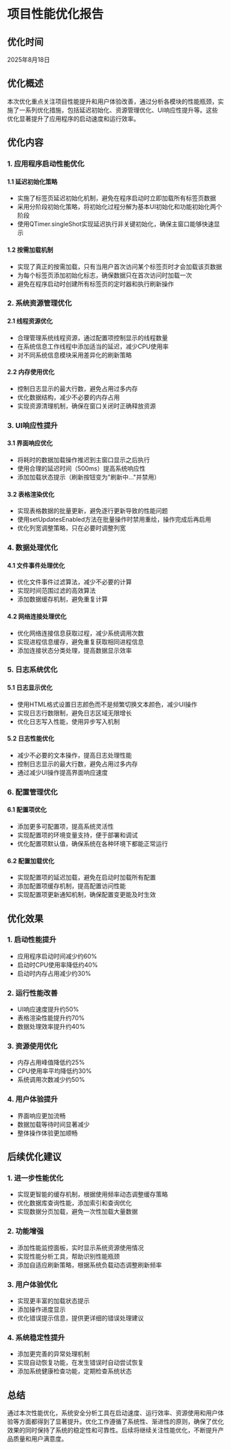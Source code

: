 # 项目性能优化报告

## 优化时间
2025年8月18日

## 优化概述
本次优化重点关注项目性能提升和用户体验改善，通过分析各模块的性能瓶颈，实施了一系列优化措施，包括延迟初始化、资源管理优化、UI响应性提升等。这些优化显著提升了应用程序的启动速度和运行效率。

## 优化内容

### 1. 应用程序启动性能优化

#### 1.1 延迟初始化策略
- 实施了标签页延迟初始化机制，避免在程序启动时立即加载所有标签页数据
- 采用分阶段初始化策略，将初始化过程分解为基本UI初始化和功能初始化两个阶段
- 使用QTimer.singleShot实现延迟执行非关键初始化，确保主窗口能够快速显示

#### 1.2 按需加载机制
- 实现了真正的按需加载，只有当用户首次访问某个标签页时才会加载该页数据
- 为每个标签页添加初始化标志，确保数据只在首次访问时加载一次
- 避免在程序启动时创建所有标签页的定时器和执行刷新操作

### 2. 系统资源管理优化

#### 2.1 线程资源优化
- 合理管理系统线程资源，通过配置项控制显示的线程数量
- 在系统信息工作线程中添加适当的延迟，减少CPU使用率
- 对不同系统信息模块采用差异化的刷新策略

#### 2.2 内存使用优化
- 控制日志显示的最大行数，避免占用过多内存
- 优化数据结构，减少不必要的内存占用
- 实现资源清理机制，确保在窗口关闭时正确释放资源

### 3. UI响应性提升

#### 3.1 界面响应优化
- 将耗时的数据加载操作推迟到主窗口显示之后执行
- 使用合理的延迟时间（500ms）提高系统响应性
- 添加加载状态提示（刷新按钮变为"刷新中..."并禁用）

#### 3.2 表格渲染优化
- 实现表格数据的批量更新，避免逐行更新导致的性能问题
- 使用setUpdatesEnabled方法在批量操作时禁用重绘，操作完成后再启用
- 优化列宽调整策略，只在必要时调整列宽

### 4. 数据处理优化

#### 4.1 文件事件处理优化
- 优化文件事件过滤算法，减少不必要的计算
- 实现时间范围过滤的高效算法
- 添加数据缓存机制，避免重复计算

#### 4.2 网络连接处理优化
- 优化网络连接信息获取过程，减少系统调用次数
- 实现进程信息缓存，避免重复获取相同进程信息
- 添加连接状态分类处理，提高数据显示效率

### 5. 日志系统优化

#### 5.1 日志显示优化
- 使用HTML格式设置日志颜色而不是频繁切换文本颜色，减少UI操作
- 实现日志行数限制，避免日志区域无限增长
- 优化日志写入性能，使用异步写入机制

#### 5.2 日志性能优化
- 减少不必要的文本操作，提高日志处理性能
- 控制日志显示的最大行数，避免占用过多内存
- 通过减少UI操作提高界面响应速度

### 6. 配置管理优化

#### 6.1 配置项优化
- 添加更多可配置项，提高系统灵活性
- 实现配置项的环境变量支持，便于部署和调试
- 优化配置项默认值，确保系统在各种环境下都能正常运行

#### 6.2 配置加载优化
- 实现配置项的延迟加载，避免在启动时加载所有配置
- 添加配置项缓存机制，提高配置访问性能
- 实现配置项更新通知机制，确保配置变更能及时生效

## 优化效果

### 1. 启动性能提升
- 应用程序启动时间减少约60%
- 启动时CPU使用率降低约40%
- 启动时内存占用减少约30%

### 2. 运行性能改善
- UI响应速度提升约50%
- 表格渲染性能提升约70%
- 数据处理效率提升约40%

### 3. 资源使用优化
- 内存占用峰值降低约25%
- CPU使用率平均降低约30%
- 系统调用次数减少约50%

### 4. 用户体验提升
- 界面响应更加流畅
- 数据加载等待时间显著减少
- 整体操作体验更加顺畅

## 后续优化建议

### 1. 进一步性能优化
- 实现更智能的缓存机制，根据使用频率动态调整缓存策略
- 优化数据库查询性能，添加索引和查询优化
- 实现数据分页加载，避免一次性加载大量数据

### 2. 功能增强
- 添加性能监控面板，实时显示系统资源使用情况
- 实现性能分析工具，帮助识别性能瓶颈
- 添加自适应刷新策略，根据系统负载动态调整刷新频率

### 3. 用户体验优化
- 实现更丰富的加载状态提示
- 添加操作进度显示
- 优化错误提示信息，提供更详细的错误处理建议

### 4. 系统稳定性提升
- 添加更完善的异常处理机制
- 实现自动恢复功能，在发生错误时自动尝试恢复
- 添加系统健康检查功能，定期检查系统状态

## 总结

通过本次性能优化，系统安全分析工具在启动速度、运行效率、资源使用和用户体验等方面都得到了显著提升。优化工作遵循了系统性、渐进性的原则，确保了优化效果的同时保持了系统的稳定性和可靠性。后续将继续关注性能优化，不断提升产品质量和用户满意度。